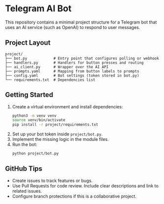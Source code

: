 # Telegram AI Bot

This repository contains a minimal project structure for a Telegram bot that
uses an AI service (such as OpenAI) to respond to user messages.

## Project Layout

```
project/
├── bot.py            # Entry point that configures polling or webhook
├── handlers.py       # Handlers for button presses and routing
├── ai_client.py      # Wrapper over the AI API
├── prompts.yaml      # Mapping from button labels to prompts
├── config.yaml       # Bot settings (token stored in bot.py)
└── requirements.txt  # Dependencies list
```

## Getting Started

1. Create a virtual environment and install dependencies:
   ```bash
   python3 -m venv venv
   source venv/bin/activate
   pip install -r project/requirements.txt
   ```
2. Set up your bot token inside `project/bot.py`.
3. Implement the missing logic in the module files.
4. Run the bot:
   ```bash
   python project/bot.py
   ```

## GitHub Tips

- Create issues to track features or bugs.
- Use Pull Requests for code review. Include clear descriptions and link to
  related issues.
- Configure branch protections if this is a collaborative project.

